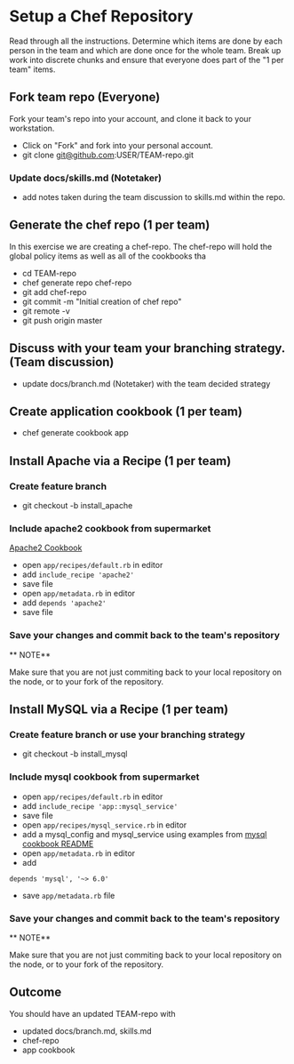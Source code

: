 # Setup a Chef Repository

Read through all the instructions. Determine which items are done by each person in the team and which are done once for the whole team. Break up work into discrete chunks and ensure that everyone does part of the "1 per team" items.

## Fork team repo (Everyone)

Fork your team's repo into your account, and clone it back to your workstation.

* Click on "Fork" and fork into your personal account.
* git clone git@github.com:USER/TEAM-repo.git

### Update docs/skills.md (Notetaker)

* add notes taken during the team discussion to skills.md within the repo.

## Generate the chef repo (1 per team)

In this exercise we are creating a chef-repo. The chef-repo will hold the global policy items as well as all of the cookbooks tha

* cd TEAM-repo
* chef generate repo chef-repo
* git add chef-repo
* git commit -m "Initial creation of chef repo"
* git remote -v
* git push origin master


## Discuss with your team your branching strategy. (Team discussion)

* update docs/branch.md (Notetaker) with the team decided strategy

## Create application cookbook (1 per team)

* chef generate cookbook app

## Install Apache via a Recipe (1 per team)

### Create feature branch 

* git checkout -b install_apache

### Include apache2 cookbook from supermarket

[Apache2 Cookbook](https://supermarket.chef.io/cookbooks/apache2)

* open `app/recipes/default.rb` in editor
* add `include_recipe 'apache2'`
* save file
* open `app/metadata.rb` in editor
* add `depends 'apache2'`
* save file

### Save your changes and commit back to the team's repository

** NOTE**

Make sure that you are not just commiting back to your local repository on the node, or to your fork of the repository.


## Install MySQL via a Recipe (1 per team)

### Create feature branch or use your branching strategy

* git checkout -b install_mysql

### Include mysql cookbook from supermarket

* open `app/recipes/default.rb` in editor
* add `include_recipe 'app::mysql_service'`
* save file
* open `app/recipes/mysql_service.rb` in editor
* add a mysql_config and mysql_service using examples from [mysql cookbook README](https://github.com/chef-cookbooks/mysql)
* open `app/metadata.rb` in editor
* add 

```
depends 'mysql', '~> 6.0'
```
* save `app/metadata.rb` file

### Save your changes and commit back to the team's repository

** NOTE**

Make sure that you are not just commiting back to your local repository on the node, or to your fork of the repository.


## Outcome 

You should have an updated TEAM-repo with

* updated docs/branch.md, skills.md
* chef-repo
* app cookbook

